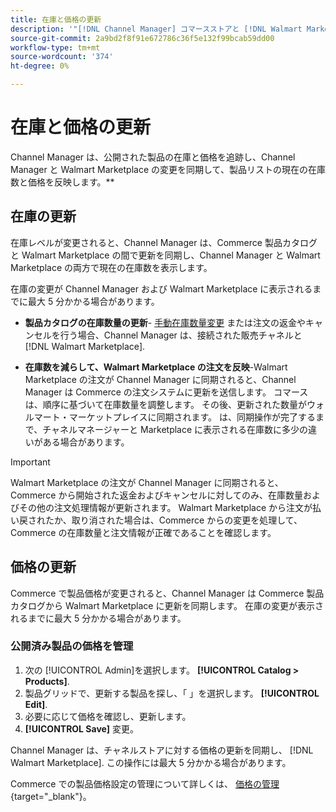 ```yaml
---
title: 在庫と価格の更新
description: '"[!DNL Channel Manager] コマースストアと [!DNL Walmart Marketplace] コマース管理者からセールスチャネルの運営を管理できます」'
source-git-commit: 2a9bd2f8f91e672786c36f5e132f99bcab59dd00
workflow-type: tm+mt
source-wordcount: '374'
ht-degree: 0%

---
```



# 在庫と価格の更新

Channel Manager は、公開された製品の在庫と価格を追跡し、Channel Manager と Walmart Marketplace の変更を同期して、製品リストの現在の在庫数と価格を反映します。**

## 在庫の更新

在庫レベルが変更されると、Channel Manager は、Commerce 製品カタログと Walmart Marketplace の間で更新を同期し、Channel Manager と Walmart Marketplace の両方で現在の在庫数を表示します。

在庫の変更が Channel Manager および Walmart Marketplace に表示されるまでに最大 5 分かかる場合があります。

* **製品カタログの在庫数量の更新**- [手動在庫数量変更](https://docs.magento.com/user-guide/catalog/inventory-product-quantity.html) または注文の返金やキャンセルを行う場合、Channel Manager は、接続された販売チャネルと [!DNL Walmart Marketplace].

* **在庫数を減らして、Walmart Marketplace の注文を反映**-Walmart Marketplace の注文が Channel Manager に同期されると、Channel Manager は Commerce の注文システムに更新を送信します。 コマースは、順序に基づいて在庫数量を調整します。 その後、更新された数量がウォルマート・マーケットプレイスに同期されます。 は、同期操作が完了するまで、チャネルマネージャーと Marketplace に表示される在庫数に多少の違いがある場合があります。

>[!IMPORTANT]
>
> Walmart Marketplace の注文が Channel Manager に同期されると、Commerce から開始された返金およびキャンセルに対してのみ、在庫数量およびその他の注文処理情報が更新されます。 Walmart Marketplace から注文が払い戻されたか、取り消された場合は、Commerce からの変更を処理して、Commerce の在庫数量と注文情報が正確であることを確認します。

## 価格の更新

Commerce で製品価格が変更されると、Channel Manager は Commerce 製品カタログから Walmart Marketplace に更新を同期します。 在庫の変更が表示されるまでに最大 5 分かかる場合があります。

### 公開済み製品の価格を管理

1. 次の [!UICONTROL Admin]を選択します。 **[!UICONTROL Catalog > Products]**.
1. 製品グリッドで、更新する製品を探し、「 」を選択します。 **[!UICONTROL Edit]**.
1. 必要に応じて価格を確認し、更新します。
1. **[!UICONTROL Save]** 変更。

Channel Manager は、チャネルストアに対する価格の更新を同期し、 [!DNL Walmart Marketplace]. この操作には最大 5 分かかる場合があります。

Commerce での製品価格設定の管理について詳しくは、 [価格の管理](https://docs.magento.com/user-guide/catalog/pricing.html){target=&quot;_blank&quot;}。
